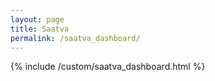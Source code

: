 ```yaml
---
layout: page
title: Saatva
permalink: /saatva_dashboard/
---
```


{% include /custom/saatva_dashboard.html %}
